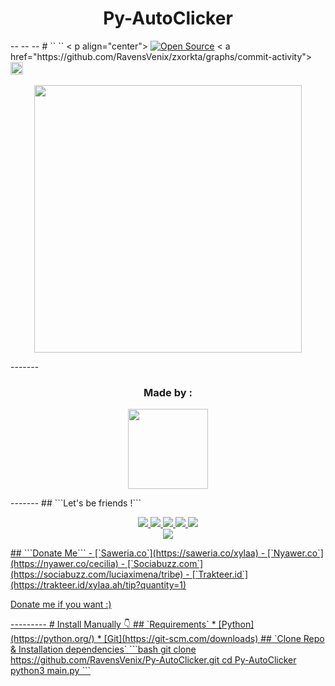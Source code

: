 <h1 align="center">
  Py-AutoClicker <br></h1>
                -- -- --
                # ``
                `` < p align="center">
                  <a href="https://github.com/RavensVenix/"><img title="Open Source" src="https://img.shields.io/badge/Author-RavensVenix-red"></a>
                  < a href="https://github.com/RavensVenix/zxorkta/graphs/commit-activity"> <img height="20" src="https://img.shields.io/badge/Maintained-Idk%3F-yellow"></a>&nbsp;&nbsp;
                    </p>
                    <p align='center'>
                      <img src="https://telegra.ph/file/7daa5bc8eaba06b323c86.jpg?height=" 428" width="428" />
                    </p>
                    -------
                    <h3 align="center">Made by :</h3>
                    <p align="center">
                      <a href="https://github.com/RavensVenix"><img src="https://github.com/RavensVenix.png?size=128" height="128" width="128" /></a>
                    </p>
                    -------
                    ## ```Let's be friends !```
                    <p align="center">
                      <a href="https://wa.me/6281338302495?text=menu"><img src="https://img.shields.io/badge/-BOT%20NUMBER-25D366?style=for-the-badge&logo=whatsapp&logoColor=white" />
                        <a href="https://wa.me/6281338302495"><img src="https://img.shields.io/badge/-CONTACT%20CECILIA-25D366?style=for-the-badge&logo=whatsapp&logoColor=white" />
                          <a href="https://chat.whatsapp.com/EJ0c8rr1jrJK7BvxNOZFs2"><img src="https://img.shields.io/badge/Join Official GC-25D366?style=for-the-badge&logo=whatsapp&logoColor=white" />
                            <a href="https://discordapp.com/users/989346417107689513"><img src="https://img.shields.io/badge/discord-195EFF?style=for-the-badge&logo=Discord&logoColor=ffffff&link=https://www.youtube.com/c/BOTINDO" />
                              <a href="t.me/vmxone"><img src="https://img.shields.io/badge/Telegram-195EFF?style=for-the-badge&logo=telegram&logoColor=ff000000&link=https://www.youtube.com/c/BOTINDO" /><br>
                                <a href=https://www.youtube.com/watch?v=9XcBDbFm8NA"><img src="https://img.shields.io/badge/-Video-FF0000?style=for-the-badge&logo=youtube&logoColor=white" />
                    </p>
                    ## ```Donate Me```
                    - [`Saweria.co`](https://saweria.co/xylaa)
                    - [`Nyawer.co`](https://nyawer.co/cecilia)
                    - [`Sociabuzz.com`](https://sociabuzz.com/luciaximena/tribe)
                    - [`Trakteer.id`](https://trakteer.id/xylaa.ah/tip?quantity=1)
                    <p align="left">
                      Donate me if you want :)
                    </p>
                    ---------
                    # Install Manually 👇
                    ## `Requirements`
                    * [Python](https://python.org/)
                    * [Git](https://git-scm.com/downloads)
                    ## `Clone Repo & Installation dependencies`
                    ```bash
                    git clone https://github.com/RavensVenix/Py-AutoClicker.git
                    cd Py-AutoClicker
                    python3 main.py
                    ```
                    
